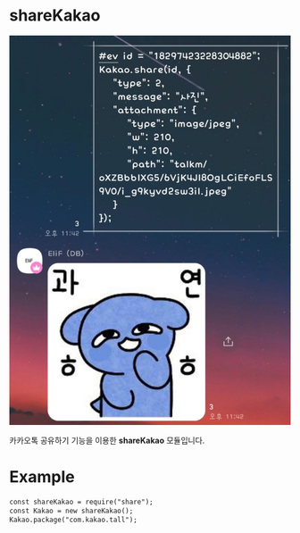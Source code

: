 # shareKakao

![Alt text](0BBF7F9C-07AF-4092-87B7-AA727E2347FB.jpeg)

카카오톡 공유하기 기능을 이용한 **shareKakao** 모듈입니다.


# Example
```
const shareKakao = require("share");
const Kakao = new shareKakao();
Kakao.package("com.kakao.tall");
```
